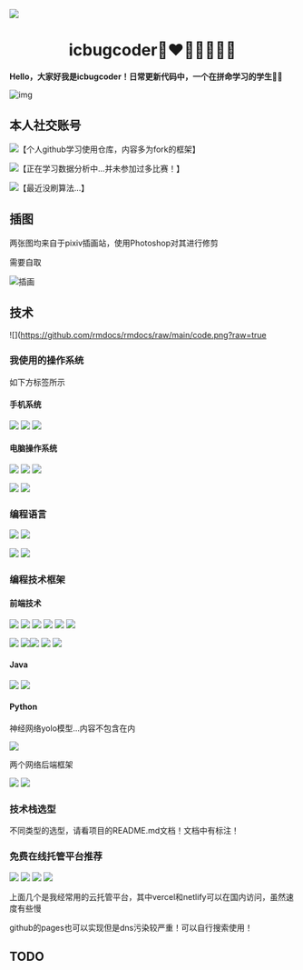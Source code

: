 ![](https://img.recode.fun/img-2022/未标题-1.png?)

<center><h1>icbugcoder🎉❤️🧡💛💚💙💜</h1></center>

​																**Hello，大家好我是icbugcoder！日常更新代码中，一个在拼命学习的学生:man_student:**

![img](https://img.recode.fun/img-2022/87aedc97c350d5d9d1886964ec7f2acf.gif)

## 本人社交账号

<a href ="https://github.com/icbug"><img src="https://img.shields.io/badge/GitHub-100000?style=for-the-badge&logo=github&logoColor=white"></a>【个人github学习使用仓库，内容多为fork的框架】

<a href ="https://www.kaggle.com/icbugcoder"><img src="https://img.shields.io/badge/Kaggle-20BEFF?style=for-the-badge&logo=Kaggle&logoColor=white"></a>【正在学习数据分析中...并未参加过多比赛！】

<a href ="https://leetcode.cn/u/icbugcoder"><img src="https://img.shields.io/badge/-LeetCode-FFA116?style=for-the-badge&logo=LeetCode&logoColor=black"></a>【最近没刷算法...】

## 插图

两张图均来自于pixiv插画站，使用Photoshop对其进行修剪

需要自取

<img src="https://img.recode.fun/img-2022/%E6%8F%92%E7%94%BB.png?!" alt="插画"  />

## 技术

![](https://github.com/rmdocs/rmdocs/raw/main/code.png?raw=true

### 我使用的操作系统

如下方标签所示

#### 手机系统

![ ](https://img.shields.io/badge/Android-3DDC84?style=for-the-badge&logo=android&logoColor=white)  ![](https://img.shields.io/badge/iOS-000000?style=for-the-badge&logo=ios&logoColor=white)  ![](https://img.shields.io/badge/lineageos-167C80?style=for-the-badge&logo=lineageos&logoColor=white) 

#### 电脑操作系统

![](https://img.shields.io/badge/Cent%20OS-262577?style=for-the-badge&logo=CentOS&logoColor=white)  ![](https://img.shields.io/badge/Kali_Linux-557C94?style=for-the-badge&logo=kali-linux&logoColor=white)  ![](https://img.shields.io/badge/Ubuntu-E95420?style=for-the-badge&logo=ubuntu&logoColor=white)

![](https://img.shields.io/badge/mac%20os-000000?style=for-the-badge&logo=apple&logoColor=white)    ![](https://img.shields.io/badge/Windows-0078D6?style=for-the-badge&logo=windows&logoColor=white)

### 编程语言

![](https://img.shields.io/badge/Python-3776AB?style=for-the-badge&logo=python&logoColor=white)  ![](https://img.shields.io/badge/Node.js-43853D?style=for-the-badge&logo=node.js&logoColor=white)

![](https://img.shields.io/badge/C%2B%2B-00599C?style=for-the-badge&logo=c%2B%2B&logoColor=white)  ![](https://img.shields.io/badge/Java-ED8B00?style=for-the-badge&logo=java&logoColor=white)

### 编程技术框架

#### 前端技术

![](https://img.shields.io/badge/JavaScript-F7DF1E?style=for-the-badge&logo=JavaScript&logoColor=white)  ![](https://img.shields.io/badge/HTML-239120?style=for-the-badge&logo=html5&logoColor=white)  ![](https://img.shields.io/badge/CSS3-1572B6?style=for-the-badge&logo=css3&logoColor=white)  ![](https://img.shields.io/badge/TypeScript-007ACC?style=for-the-badge&logo=typescript&logoColor=white)  ![](https://img.shields.io/badge/Vue.js-35495E?style=for-the-badge&logo=vue.js&logoColor=4FC08D)  ![](https://img.shields.io/badge/React_Native-20232A?style=for-the-badge&logo=react&logoColor=61DAFB)

![](https://img.shields.io/badge/Tailwind_CSS-38B2AC?style=for-the-badge&logo=tailwind-css&logoColor=white)  ![](https://img.shields.io/badge/Bootstrap-563D7C?style=for-the-badge&logo=bootstrap&logoColor=white)![](https://img.shields.io/badge/Flutter-02569B?style=for-the-badge&logo=flutter&logoColor=white)  ![](https://img.shields.io/badge/json%20web%20tokens-323330?style=for-the-badge&logo=json-web-tokens&logoColor=pink)  ![](https://img.shields.io/badge/jQuery-0769AD?style=for-the-badge&logo=jquery&logoColor=white)

#### Java

![](https://img.shields.io/badge/Spring-6DB33F?style=for-the-badge&logo=spring&logoColor=white)  ![](https://img.shields.io/badge/Lua-2C2D72?style=for-the-badge&logo=lua&logoColor=white)  

#### Python

神经网络yolo模型...内容不包含在内

![](https://img.shields.io/badge/TensorFlow-FF6F00?style=for-the-badge&logo=tensorflow&logoColor=white)  

两个网络后端框架

![](https://img.shields.io/badge/Django-092E20?style=for-the-badge&logo=django&logoColor=white)  ![](https://img.shields.io/badge/Flask-000000?style=for-the-badge&logo=flask&logoColor=white)

### 技术栈选型

不同类型的选型，请看项目的README.md文档！文档中有标注！

### 免费在线托管平台推荐

![](https://img.shields.io/badge/Netlify-00C7B7?style=for-the-badge&logo=netlify&logoColor=white)  ![](https://img.shields.io/badge/Vercel-000000?style=for-the-badge&logo=vercel&logoColor=white)  ![](https://img.shields.io/badge/Heroku-430098?style=for-the-badge&logo=heroku&logoColor=white)  ![](https://img.shields.io/badge/GitHub_Actions-2088FF?style=for-the-badge&logo=github-actions&logoColor=white)

上面几个是我经常用的云托管平台，其中vercel和netlify可以在国内访问，虽然速度有些慢

github的pages也可以实现但是dns污染较严重！可以自行搜索使用！

## TODO

<!-- TODO-IST:START --> 
<!-- TODO-IST:END -->



